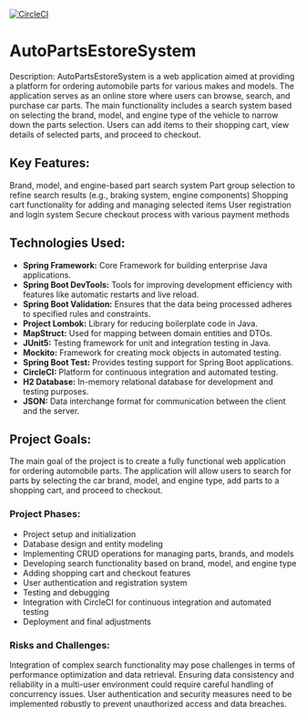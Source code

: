 [![CircleCI](https://dl.circleci.com/status-badge/img/circleci/K6MEbnQdqEgQE7qSJFetp9/MKj6ds9vRoXpubQ1PBLwf5/tree/main.svg?style=svg&circle-token=CCIPRJ_YLXqPYUvSerJXQnVbHzXu9_0920b5813739ecef71fc05953932d4273dc226d2)](https://dl.circleci.com/status-badge/redirect/circleci/K6MEbnQdqEgQE7qSJFetp9/MKj6ds9vRoXpubQ1PBLwf5/tree/main)
# AutoPartsEstoreSystem

Description:
AutoPartsEstoreSystem is a web application aimed at providing a platform for ordering automobile parts for various makes and models.
The application serves as an online store where users can browse, search, and purchase car parts.
The main functionality includes a search system based on selecting the brand, model, and engine type of the vehicle to narrow down the parts selection.
Users can add items to their shopping cart, view details of selected parts, and proceed to checkout.

## Key Features:

Brand, model, and engine-based part search system
Part group selection to refine search results (e.g., braking system, engine components)
Shopping cart functionality for adding and managing selected items
User registration and login system
Secure checkout process with various payment methods

## Technologies Used:
- __Spring Framework:__ Core Framework for building enterprise Java applications.
- __Spring Boot DevTools:__ Tools for improving development efficiency with features like automatic restarts and live reload.
- __Spring Boot Validation:__ Ensures that the data being processed adheres to specified rules and constraints.
- __Project Lombok:__ Library for reducing boilerplate code in Java.
- __MapStruct:__ Used for mapping between domain entities and DTOs.
- __JUnit5:__ Testing framework for unit and integration testing in Java.
- __Mockito:__ Framework for creating mock objects in automated testing. 
- __Spring Boot Test:__ Provides testing support for Spring Boot applications.
- __CircleCI:__ Platform for continuous integration and automated testing.
- __H2 Database:__ In-memory relational database for development and testing purposes.
- __JSON:__ Data interchange format for communication between the client and the server.

## Project Goals:
The main goal of the project is to create a fully functional web application for ordering automobile parts.
The application will allow users to search for parts by selecting the car brand, model, and engine type, add parts to a shopping cart, and proceed to checkout.

### Project Phases:

- Project setup and initialization
- Database design and entity modeling
- Implementing CRUD operations for managing parts, brands, and models
- Developing search functionality based on brand, model, and engine type
- Adding shopping cart and checkout features
- User authentication and registration system
- Testing and debugging
- Integration with CircleCI for continuous integration and automated testing
- Deployment and final adjustments

### Risks and Challenges:

Integration of complex search functionality may pose challenges in terms of performance optimization and data retrieval.
Ensuring data consistency and reliability in a multi-user environment could require careful handling of concurrency issues.
User authentication and security measures need to be implemented robustly to prevent unauthorized access and data breaches.
